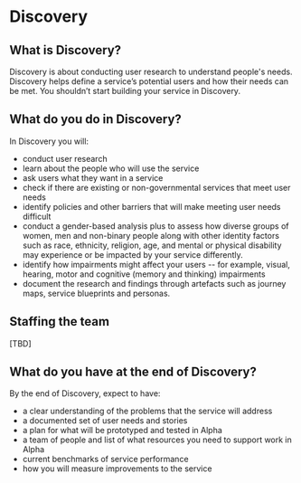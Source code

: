 # Discovery

## What is Discovery?
Discovery is about conducting user research to understand people's needs. Discovery helps define a service’s potential users and how their needs can be met. You shouldn’t start building your service in Discovery.

## What do you do in Discovery?

In Discovery you will:

- conduct user research
- learn about the people who will use the service
- ask users what they want in a service
- check if there are existing or non-governmental services that meet user needs
- identify policies and other barriers that will make meeting user needs difficult
- conduct a gender-based analysis plus to assess how diverse groups of women, men and non-binary people along with other identity factors such as race, ethnicity, religion, age, and mental or physical disability may experience or be impacted by your service differently.
- identify how impairments might affect your users -- for example, visual, hearing, motor and cognitive (memory and thinking) impairments
- document the research and findings through artefacts such as journey maps, service blueprints and personas.

## Staffing the team
[TBD]

## What do you have at the end of Discovery?

By the end of Discovery, expect to have:

- a clear understanding of the problems that the service will address
- a documented set of user needs and stories
- a plan for what will be prototyped and tested in Alpha
- a team of people and list of what resources you need to support work in Alpha
- current benchmarks of service performance
- how you will measure improvements to the service
